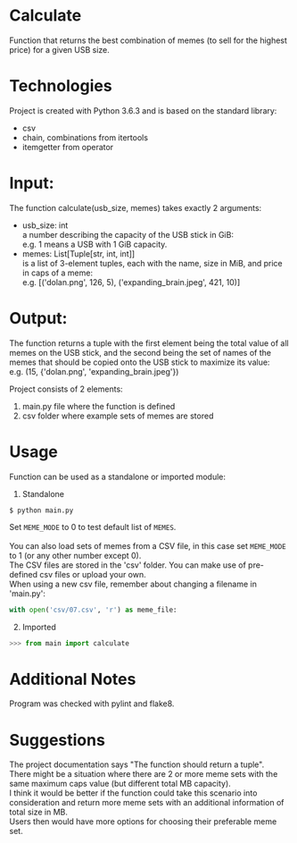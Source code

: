 # Calculate
Function that returns the best combination of memes (to sell for the highest price) for a given USB size.

# Technologies
Project is created with Python 3.6.3 and is based on the standard library:
* csv
* chain, combinations from itertools
* itemgetter from operator 

# Input:
The function calculate(usb_size, memes) takes exactly 2 arguments:
* usb_size: int</br>
a number describing the capacity of the USB stick in GiB:</br>
e.g. 1 means a USB with 1 GiB capacity.
* memes: List[Tuple[str, int, int]]</br>
is a list of 3-element tuples, each with the name, size in MiB, and price in caps of a meme:</br>
e.g. [('dolan.png', 126, 5), ('expanding_brain.jpeg', 421, 10)]

# Output:
The function returns a tuple with the first element being the total value of all memes on the USB stick, and the second being the set of names of the memes that should be copied onto the USB stick to maximize its value:</br>
e.g. (15, {'dolan.png', 'expanding_brain.jpeg'})

Project consists of 2 elements:
1) main.py file where the function is defined
2) csv folder where example sets of memes are stored

# Usage
Function can be used as a standalone or imported module:

1) Standalone
```
$ python main.py
```
Set `MEME_MODE` to 0 to test default list of `MEMES`.</br>
</br>
You can also load sets of memes from a CSV file, in this case set `MEME_MODE` to 1 (or any other number except 0).</br>
The CSV files are stored in the 'csv' folder. You can make use of pre-defined csv files or upload your own.</br>
When using a new csv file, remember about changing a filename in 'main.py':
```python
with open('csv/07.csv', 'r') as meme_file:
```

2) Imported
```python
>>> from main import calculate
```

# Additional Notes
Program was checked with pylint and flake8.

# Suggestions
The project documentation says "The function should return a tuple".</br>
There might be a situation where there are 2 or more meme sets with the same maximum caps value (but different total MB capacity).</br>
I think it would be better if the function could take this scenario into consideration and return more meme sets with an additional information of total size in MB.</br>
Users then would have more options for choosing their preferable meme set.


